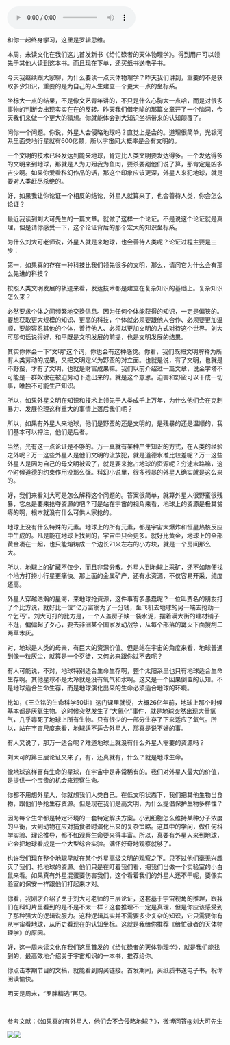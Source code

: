 <audio src="http://igetoss.cdn.igetget.com/mp3/201807/23/201807231623319516749181.mp3" controls="controls">您的浏览器不支持 audio 标签。</audio><p>和你一起终身学习，这里是罗辑思维。</p><p>本周，未读文化在我们这儿首发新书《给忙碌者的天体物理学》。得到用户可以领先于其他人读到这本书。而且现在下单，还买纸书送电子书。</p><p>今天我继续跟大家聊，为什么要读一点天体物理学？昨天我们讲到，重要的不是获取多少知识，重要的是为自己的人生建立一个更大一点的坐标系。</p><p>坐标大一点的结果，不是像文艺青年讲的，不只是什么心胸大一点哈，而是对很多事物的判断会出现实实在在的反转。昨天我们借老喻的那篇文章开了一个脑洞，今天我们来做一个更大的猜想。你就能体会到大知识坐标带来的认知颠覆了。</p><p>问你一个问题。你说，外星人会侵略地球吗？直觉上是会的。道理很简单，光银河系里面类地行星就有600亿颗，所以宇宙间大概率是会有文明的。</p><p>一个文明的技术已经发达到能来地球，肯定比人类文明要发达得多。一个发达得多的文明来到地球，那就是人为刀殂我为鱼肉，要杀要剐他们说了算，那肯定是凶多吉少啊。如果你爱看科幻作品的话，那这个印象应该更深，外星人来犯地球，就是要对人类赶尽杀绝的。</p><p>好，如果我让你论证一个相反的结论，外星人就算来了，也会善待人类，你会怎么论证？</p><p>最近我读到刘大可先生的一篇文章。就做了这样一个论证。不是说这个论证就是真理，但是请你感受一下，这个论证背后的那个宏大的知识坐标系。</p><p>为什么刘大可老师说，外星人就是来地球，也会善待人类呢？论证过程主要是三步：</p><p>第一，如果真的存在一种科技比我们领先很多的文明，那么，请问它为什么会有那么先进的科技？</p><p>按照人类文明发展的轨迹来看，发达技术都是建立在复杂知识的基础上。复杂知识怎么来？</p><p>必然要求个体之间频繁地交换信息。因为任何个体能获得的知识，一定是偏狭的。要想获取更大规模的知识、更高的科技，个体就必须要跟他人合作、必须要更加温顺，要能容忍其他的个体，善待他人、必须以更加文明的方式对待这个世界。刘大可那句话说得好，和平既是文明发展的前提，也是文明发展的结果。</p><p>其实你体会一下“文明”这个词，你也会有这种感觉。你看，我们既把文明解释为所有人类劳动的成果，又把文明定义为野蛮的对立面。也就是说，有了文明，也就是不野蛮，才有了文明，也就是财富成果嘛。我们以前介绍过一篇文章，说金字塔不可能是一群奴隶在被迫劳动下造出来的。就是这个意思。迫害和野蛮可以干成一切事，唯独不可能生产知识。</p><p>所以，如果外星文明在知识和技术上领先于人类成千上万年，为什么他们会在克制暴力、发展伦理这样重大的事情上落后我们呢？</p><p>所以，如果有外星人来地球，他们是野蛮的还是文明的，是残暴的还是温顺的，我们基本可以押注，他们是后者。</p><p>当然，光有这一点论证是不够的。万一真就有某种产生知识的方式，在人类的经验之外呢？万一这些外星人是他们文明的流放犯，就是道德水准比较差呢？万一这些外星人是因为自己的母文明被毁了，就是要来抢占地球的资源呢？穷途末路嘛，这个时候道德的约束作用没那么强。科幻小说里，很多残暴的外星人确实就是这么来的。</p><p>好，我们来看刘大可是怎么解释这个问题的。答案很简单，就算外星人很野蛮很残暴，它总是要来抢夺资源的吧？可是站在宇宙的视角来看，地球上的资源是极其贫瘠的啊，根本就没有什么可供人家抢的。</p><p>地球上没有什么特殊的元素。地球上的所有元素，都是宇宙大爆炸和恒星热核反应中生成的。凡是能在地球上找到的，宇宙中只会更多。就好比黄金，地球上的全部黄金凑在一起，也只能熔铸成一个边长21米左右的小方块，就是一个房间那么大。</p><p>所以，地球上的矿藏不仅少，而且非常分散。外星人到地球上采矿，还不如随便找个地方打捞小行星更痛快。那上面的金属矿产，还有水资源，不仅容易开采，纯度还高。</p><p>外星人穿越浩瀚的星海，来地球抢资源，这件事有多愚蠢呢？一位叫贾名的朋友打了个比方说，就好比一位“亿万富翁为了一分钱，坐飞机去地球的另一端去抢劫一个乞丐”。刘大可打的比方是，一个人盖房子缺一袋水泥，摆着满大街的建材铺子不逛，偏偏起了歹心，要去非洲某个国家发动战争，从每个部落的篝火下面搜刮二两草木灰。</p><p>对，地球是人类的母亲，有巨大的资源价值。但是站在宇宙的角度来看，地球普通到像一粒灰尘，就算是一个歹徒，又何必来跟你过不去呢？</p><p>有人可能说，不对，地球特别适合生命生存啊，整个太阳系里也只有地球适合生命生存啊。其他星球不是太冷就是没有氧气和水啊。这又是一个因果倒置的认知。不是地球适合生命生存，而是地球演化出来的生命必须适合地球的环境。</p><p>比如，《王立铭的生命科学50讲》这门课里就说，大概26亿年前，地球上那个时候基本都是厌氧生物。这时候突然发生了“大氧化”事件，就是地球突然出现大量氧气，几乎毒死了地球上所有生物。只有很少的一部分生存了下来适应了氧气。所以，站在宇宙尺度来看，地球适不适合外星人，那真是说不好的事。</p><p>有人又说了，那万一适合呢？难道地球上就没有什么外星人需要的资源吗？</p><p>刘大可的第三层论证又来了，有，还真就有，什么？就是地球生命。</p><p>像地球这样富有生命的星球，在宇宙中是非常稀有的。我们对外星人最大的价值，是提供一个宝贵的机会来观察生命。</p><p>你都不用想外星人，你就想我们人类自己。在低文明状态下，我们把其他生物当食物，跟他们争抢生存资源。但是现在我们是高文明，为什么提倡保护生物多样性？</p><p>因为每个生命都是特定环境的一套特定解决方案。小到细胞怎么维持某种分子浓度的平衡，大到动物在应对捕食者时演化出来的复杂策略。这其中的学问，做任何科学实验、理论推导，都不如观察生命要来得丰富。所以，真要有外星人来到地球，它会把地球看成是一个大型综合实验。满怀好奇地观察就够了。</p><p>也许我们现在整个地球早就在某个外星高级文明的观察之下。只不过他们毫无兴趣灭了我们、抢地球的资源。他们只是在盯着我们看，把我们当做一个实验室的小白鼠来看。如果真有外星混蛋要伤害我们，这个看着我们的外星人还不干呢，要像实验室的保安一样跟他们打起来才对。</p><p>你看，我刚才介绍了关于刘大可老师的三层论证，这套基于宇宙视角的推理，跟我们在科幻片里看到的是不是不太一样？这套推理不一定是真理，但是你应该感受到了那种强大的逻辑说服力。这种逻辑其实并不需要多少复杂的知识，它只需要你有从宇宙看地球，从历史看现在的认知坐标。这就是我给你推荐《给忙碌者的天体物理学》的原因。</p><p>好，这一周未读文化在我们这里首发的《给忙碌者的天体物理学》，就是我们能找到的，最高效地介绍关于宇宙知识的一本书，推荐给你。</p><p>你点击本期节目的文稿，就能看到购买链接。首发期间，买纸质书送电子书。祝你阅读愉快。</p><p>明天是周末，“罗胖精选”再见。</p><p><br></p><p>参考文献：《如果真的有外星人，他们会不会侵略地球？》，微博问答@刘大可先生</p><img src="https://piccdn.igetget.com/img/201806/21/201806212124493758069742.jpg" /><img src="https://piccdn.igetget.com/img/201806/21/201806212124551799036668.jpg" />